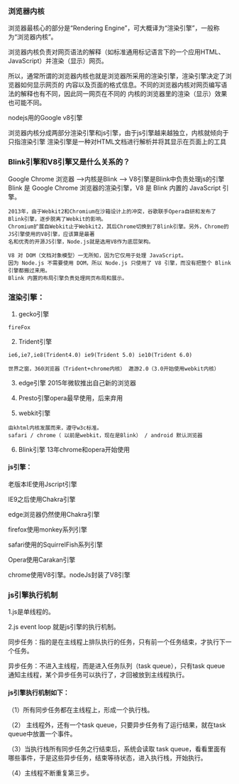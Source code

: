 ### 浏览器内核
浏览器最核心的部分是“Rendering Engine”，可大概译为“渲染引擎”，一般称为“浏览器内核”。

浏览器内核负责对网页语法的解释（如标准通用标记语言下的一个应用HTML、JavaScript）并渲染（显示）网页。 

所以，通常所谓的浏览器内核也就是浏览器所采用的渲染引擎，渲染引擎决定了浏览器如何显示网页的
内容以及页面的格式信息。不同的浏览器内核对网页编写语法的解释也有不同，因此同一网页在不同的
内核的浏览器里的渲染（显示）效果也可能不同。

nodejs用的Google v8引擎

浏览器内核分成两部分渲染引擎和js引擎，由于js引擎越来越独立，内核就倾向于只指渲染引擎
渲染引擎是一种对HTML文档进行解析并将其显示在页面上的工具

### Blink引擎和V8引擎又是什么关系的？
Google Chrome 浏览器 -->内核是Blink --> V8引擎是Blink中负责处理js的引擎
Blink 是 Google Chrome 浏览器的渲染引擎，V8 是 Blink 内置的 JavaScript 引擎。
```
2013年，由于Webkit2和Chromium在沙箱设计上的冲突，谷歌联手Opera自研和发布了Blink引擎，逐步脱离了Webkit的影响。
Chromium扩展自Webkit止于Webkit2，其后Chrome切换到了Blink引擎。另外，Chrome的JS引擎使用的V8引擎，应该算是最著
名和优秀的开源JS引擎，Node.js就是选用V8作为底层架构。

V8 对 DOM（文档对象模型）一无所知，因为它仅用于处理 JavaScript。
因为 Node.js 不需要使用 DOM，所以 Node.js 只使用了 V8 引擎，而没有把整个 Blink 引擎都搬过来用。
Blink 内置的布局引擎负责处理网页布局和展示。
```

### 渲染引擎：

1. gecko引擎
```
fireFox
```

2. Trident引擎
```
ie6,ie7,ie8(Trident4.0) ie9(Trident 5.0) ie10(Trident 6.0)

世界之窗，360浏览器（Trident+chrome内核） 遨游2.0（3.0开始使用webkit内核）
```

3. edge引擎
2015年微软推出自己新的浏览器

4. Presto引擎opera最早使用，后来弃用

5. webkit引擎
```
由khtml内核发展而来，遵守w3c标准。
safari / chrome（ 以前是webkit，现在是Blink） / android 默认浏览器
```

6. Blink引擎
13年chrome和opera开始使用

#### js引擎：
老版本IE使用Jscript引擎

IE9之后使用Chakra引擎

edge浏览器仍然使用Chakra引擎

firefox使用monkey系列引擎

safari使用的SquirrelFish系列引擎

Opera使用Carakan引擎

chrome使用V8引擎。nodeJs封装了V8引擎

### js引擎执行机制
1.js是单线程的。

2.js event loop 就是js引擎的执行机制。

同步任务：指的是在主线程上排队执行的任务，只有前一个任务结束，才执行下一个任务。

异步任务：不进入主线程，而是进入任务队列（task queue），只有task queue 通知主线程，某个异步任务可以执行了，才回被放到主线程执行。

#### js引擎执行机制如下：
（1）所有同步任务都在主线程上，形成一个执行栈。

（2） 主线程外，还有一个task queue，只要异步任务有了运行结果，就在task queue中放置一个事件。

（3）当执行栈所有同步任务之行结束后，系统会读取 task queue，看看里面有哪些事件，于是这些异步任务，结束等待状态，进入执行栈，开始执行。

（4）主线程不断重复第三步。